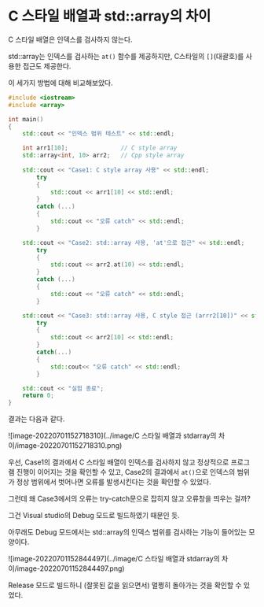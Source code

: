 # C 스타일 배열과 std::array의 차이

C 스타일 배열은 인덱스를 검사하지 않는다. 

std::array는 인덱스를 검사하는 `at()` 함수를 제공하지만, C스타일의 `[]`(대괄호)를 사용한 접근도 제공한다.

이 세가지 방법에 대해 비교해보았다.



```cpp
#include <iostream>
#include <array>

int main()
{
	std::cout << "인덱스 범위 테스트" << std::endl;

	int arr1[10];				// C style array
	std::array<int, 10> arr2;	// Cpp style array
	
	std::cout << "Case1: C style array 사용" << std::endl;
		try
		{
			std::cout << arr1[10] << std::endl;
		}
		catch (...)
		{
			std::cout << "오류 catch" << std::endl;
		}

	std::cout << "Case2: std::array 사용, 'at'으로 접근" << std::endl;
		try
		{
			std::cout << arr2.at(10) << std::endl;
		}
		catch (...)
		{
			std::cout << "오류 catch" << std::endl;
		}

	std::cout << "Case3: std::array 사용, C style 접근 (arrr2[10])" << std::endl;
		try
		{
			std::cout << arr2[10] << std::endl;
		}
		catch(...)
		{
			std::cout<< "오류 catch" << std::endl;
		}

	std::cout << "실험 종료";
	return 0;
}
```



결과는 다음과 같다.

![image-20220701152718310](../image/C 스타일 배열과 stdarray의 차이/image-20220701152718310.png)

우선, Case1의 결과에서 C 스타일 배열이 인덱스를 검사하지 않고 정상적으로 프로그램 진행이 이어지는 것을 확인할 수 있고, Case2의 결과에서 `at()`으로 인덱스의 범위가 정상 범위에서 벗어나면 오류를 발생시킨다는 것을 확인할 수 있었다.

그런데 왜 Case3에서의 오류는 try-catch문으로 잡히지 않고 오류창을 띄우는 걸까?



그건 Visual studio의 Debug 모드로 빌드하였기 때문인 듯.

아무래도 Debug 모드에서는 std::array의 인덱스 범위를 검사하는 기능이 들어있는 모양이다.



![image-20220701152844497](../image/C 스타일 배열과 stdarray의 차이/image-20220701152844497.png)

Release 모드로 빌드하니 (잘못된 값을 읽으면서) 멀쩡히 돌아가는 것을 확인할 수 있었다.

